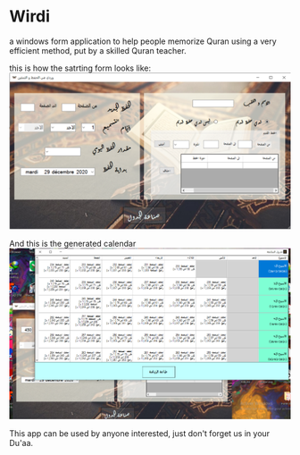 # Wirdi
a windows form application to help people memorize Quran using a very efficient method, put by a skilled Quran teacher.

this is how the satrting form looks like:
![alt text](https://github.com/MedAouadhi/Wirdi/raw/main/wirdi_form1.png?raw=true)


And this is the generated calendar
![alt text](https://github.com/MedAouadhi/Wirdi/raw/main/wirdi_form2.png?raw=true)

This app can be used by anyone interested, just don't forget us in your Du'aa.

